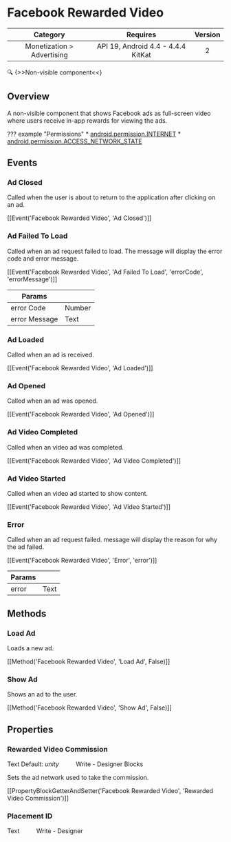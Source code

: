 # Facebook Rewarded Video

| Category | Requires | Version |
|:--------:|:-------:|:--------:|
|Monetization > Advertising|API 19, Android 4.4 - 4.4.4 KitKat|2|

:mag: {>>Non-visible component<<}

## Overview

A non-visible component that shows Facebook ads as full-screen video where users receive in-app rewards for viewing the ads.

??? example "Permissions"
    * [android.permission.INTERNET](https://developer.android.com/reference/android/Manifest.permission.html#android.permission.INTERNET)
    * [android.permission.ACCESS_NETWORK_STATE](https://developer.android.com/reference/android/Manifest.permission.html#android.permission.ACCESS_NETWORK_STATE)


## Events

### Ad Closed

Called when the user is about to return to the application after clicking on an ad.

[[Event('Facebook Rewarded Video', 'Ad Closed')]]

### Ad Failed To Load

Called when an ad request failed to load. The message will display the error code and error message.

[[Event('Facebook Rewarded Video', 'Ad Failed To Load', 'errorCode', 'errorMessage')]]

| Params | []() |
|--------|------|
|error Code|<span class="chip chip-number">Number</span>|
|error Message|<span class="chip chip-text">Text</span>|


### Ad Loaded

Called when an ad is received.

[[Event('Facebook Rewarded Video', 'Ad Loaded')]]

### Ad Opened

Called when an ad was opened.

[[Event('Facebook Rewarded Video', 'Ad Opened')]]

### Ad Video Completed

Called when an video ad was completed.

[[Event('Facebook Rewarded Video', 'Ad Video Completed')]]

### Ad Video Started

Called when an video ad started to show content.

[[Event('Facebook Rewarded Video', 'Ad Video Started')]]

### Error

Called when an ad request failed. message will display the reason for why the ad failed.

[[Event('Facebook Rewarded Video', 'Error', 'error')]]

| Params | []() |
|--------|------|
|error|<span class="chip chip-text">Text</span>|


## Methods

### Load Ad

Loads a new ad.

[[Method('Facebook Rewarded Video', 'Load Ad', False)]]

### Show Ad

Shows an ad to the user.

[[Method('Facebook Rewarded Video', 'Show Ad', False)]]

## Properties

### Rewarded Video Commission

<span class="chip chip-text">Text</span> <span class="chip chip-text">Default: <i>unity</i></span>&nbsp;&nbsp;&nbsp;&nbsp;&nbsp;&nbsp;&nbsp;&nbsp;&nbsp;&nbsp;<span class="chip chip-rw">Write</span> - <span class="chip chip-bd">Designer</span> <span class="chip chip-bd">Blocks</span> 

Sets the ad network used to take the commission.

[[PropertyBlockGetterAndSetter('Facebook Rewarded Video', 'Rewarded Video Commission')]]

### Placement ID

<span class="chip chip-text">Text</span>&nbsp;&nbsp;&nbsp;&nbsp;&nbsp;&nbsp;&nbsp;&nbsp;&nbsp;&nbsp;<span class="chip chip-rw">Write</span> - <span class="chip chip-bd">Designer</span> 